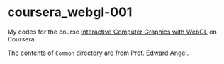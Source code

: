 # coursera_webgl-001

My codes for the course [Interactive Computer Graphics with WebGL](https://www.coursera.org/course/webgl) on Coursera.

The [contents](http://www.cs.unm.edu/~angel/COURSERA/CODE/Common/) of `Common` directory are from Prof. [Edward Angel](http://www.cs.unm.edu/~angel/).